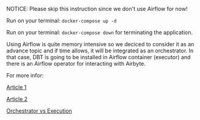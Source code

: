 NOTICE: Please skip this instruction since we don't use Airflow for now!

Run on your terminal: `docker-compose up -d`

Run on your terminal: `docker-compose down` for terminating the application.

Using Airflow is quite memory intensive so we deciced to consider it as an advance topic and if time allows, it will be integrated as an orchestrator. In that case, DBT is going to be installed in Airflow container (executor) and there is an Airflow operator for interacting with Airbyte.


For more infor:

[Article 1](https://medium.com/@Cartelis/launching-a-docker-based-modern-open-source-data-stack-a936b1bb0a43)

[Article 2](https://awstip.com/orchestrate-airbyte-using-apache-airflow-f410e7c8eb02)

[Orchestrator vs Execution](https://www.youtube.com/watch?v=In7zwp0FDX4)

